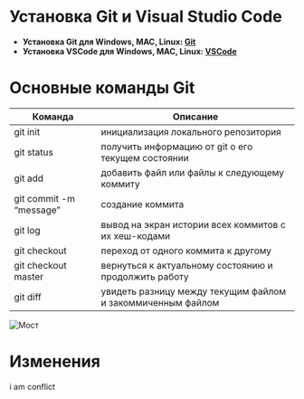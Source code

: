 # Установка Git и Visual Studio Code 

- **Установка Git для Windows, MAC, Linux: [Git](https://git-scm.com/downloads)**
- **Установка VSCode для Windows, MAC, Linux: [VSCode](https://code.visualstudio.com/Download)**

# Основные команды Git

| **Команда** | **Описание** |
| ---|------    |
| git init |инициализация локального репозитория|
| git status |получить информацию от git о его текущем состоянии|
| git add |добавить файл или файлы к следующему коммиту|
| git commit -m “message” |создание коммита|
| git log |вывод на экран истории всех коммитов с их хеш-кодами|
| git checkout |переход от одного коммита к другому|
| git checkout master |вернуться к актуальному состоянию и продолжить работу|
| git diff |увидеть разницу между текущим файлом и закоммиченным файлом|

![Мост](https://funart.pro/uploads/posts/2021-03/1617051856_43-p-oboi-gornoe-ozero-45.jpg)

# Изменения
i am conflict
